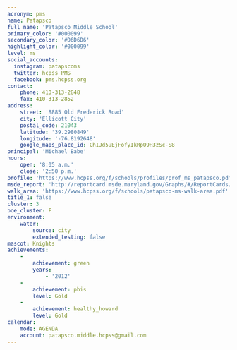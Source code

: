 ```yaml
---
acronym: pms
name: Patapsco
full_name: 'Patapsco Middle School'
primary_color: '#000099'
secondary_color: '#D6D6D6'
highlight_color: '#000099'
level: ms
social_accounts:
  instagram: patapscoms
  twitter: hcpss_PMS
  facebook: pms.hcpss.org
contact:
    phone: 410-313-2848
    fax: 410-313-2852
address:
    street: '8885 Old Frederick Road'
    city: 'Ellicott City'
    postal_code: 21043
    latitude: '39.2980849'
    longitude: '-76.8192648'
    google_maps_place_id: ChIJd5uEjFofyIkRpO9H3zSc-S8
principal: 'Michael Babe'
hours:
    open: '8:05 a.m.'
    close: '2:50 p.m.'
profile: 'https://www.hcpss.org/f/schools/profiles/prof_ms_patapsco.pdf'
msde_report: 'http://reportcard.msde.maryland.gov/Graphs/#/ReportCards/ReportCardSchool/1//1/13/0610/'
walk_area: 'https://www.hcpss.org/f/schools/patapsco-ms-walk-area.pdf'
title_1: false
cluster: 3
boe_cluster: F
environment:
    water:
        source: city
        extended_testing: false
mascot: Knights
achievements:
    -
        achievement: green
        years:
            - '2012'
    -
        achievement: pbis
        level: Gold
    -
        achievement: healthy_howard
        level: Gold
calendar:
    mode: AGENDA
    account: patapsco.middle.hcpss@gmail.com
---
```

